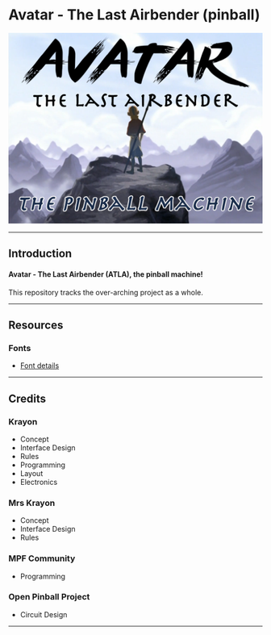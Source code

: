# Avatar - The Last Airbender (pinball)

![banner](banner.png "banner")

-----
## Introduction

#### Avatar - The Last Airbender (ATLA), the pinball machine!

This repository tracks the over-arching project as a whole.



-----
## Resources

### Fonts

- [Font details](resources/fonts/)

-----
## Credits

### Krayon

- Concept
- Interface Design
- Rules
- Programming
- Layout
- Electronics

### Mrs Krayon

- Concept
- Interface Design
- Rules

### MPF Community

- Programming

### Open Pinball Project

- Circuit Design

-----
[//]: # ( vim: set ts=4 sw=4 et cindent tw=80 ai si syn=markdown ft=markdown: )
